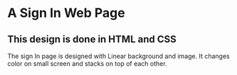 # A Sign In Web Page
## This design is done in HTML and CSS
The sign In page is designed with Linear background and image. 
It changes color on small screen and stacks on top of each other. 